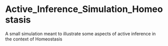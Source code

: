 # Active_Inference_Simulation_Homeostasis
A small simulation meant to illustrate some aspects of active inference in the context of Homeostasis
